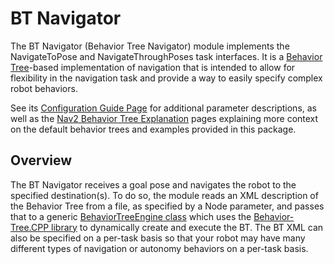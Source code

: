 # BT Navigator

The BT Navigator (Behavior Tree Navigator) module implements the NavigateToPose and NavigateThroughPoses task interfaces. It is a [Behavior Tree](https://github.com/BehaviorTree/BehaviorTree.CPP/blob/master/docs/BT_basics.md)-based implementation of navigation that is intended to allow for flexibility in the navigation task and provide a way to easily specify complex robot behaviors.

See its [Configuration Guide Page](https://docs.nav2.org/configuration/packages/configuring-bt-navigator.html) for additional parameter descriptions, as well as the [Nav2 Behavior Tree Explanation](https://docs.nav2.org/behavior_trees/index.html) pages explaining more context on the default behavior trees and examples provided in this package.

## Overview

The BT Navigator receives a goal pose and navigates the robot to the specified destination(s). To do so, the module reads an XML description of the Behavior Tree from a file, as specified by a Node parameter, and passes that to a generic [BehaviorTreeEngine class](../nav2_behavior_tree/include/nav2_behavior_tree/behavior_tree_engine.hpp) which uses the [Behavior-Tree.CPP library](https://github.com/BehaviorTree/BehaviorTree.CPP) to dynamically create and execute the BT. The BT XML can also be specified on a per-task basis so that your robot may have many different types of navigation or autonomy behaviors on a per-task basis.
